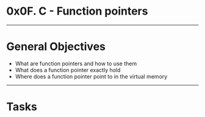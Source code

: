 # 0x0F. C - Function pointers
---

# General Objectives

- What are function pointers and how to use them
- What does a function pointer exactly hold
- Where does a function pointer point to in the virtual memory
---

# Tasks